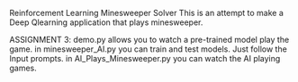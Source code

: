 Reinforcement Learning Minesweeper Solver
This is an attempt to make a Deep Qlearning application that plays minesweeper.

ASSIGNMENT 3:
demo.py allows you to watch a pre-trained model play the game.
in minesweeper_AI.py you can train and test models. Just follow the Input prompts.
in AI_Plays_Minesweeper.py you can watch the AI playing games.

